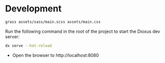 # Development

```bash
grass assets/sass/main.scss assets/main.css
```

Run the following command in the root of the project to start the Dioxus dev server:

```bash
dx serve --hot-reload
```

- Open the browser to http://localhost:8080
